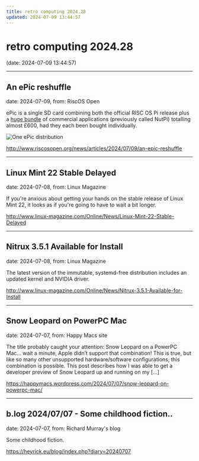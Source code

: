 ```yaml
---
title: retro computing 2024.28
updated: 2024-07-09 13:44:57
---
```


# retro computing 2024.28

(date: 2024-07-09 13:44:57)

---

## An ePic reshuffle

date: 2024-07-09, from: RiscOS Open

<p>ePic is a single SD card combining both the official <span class="caps">RISC</span> OS Pi release plus a <a href="/content/sales/risc-os-epic/epic-contents">huge bundle</a> of commercial applications (previously called NutPi) totalling almost £600, had they each been bought individually.</p>
<p><img src="/images/risc_os_open/sales/epic.png" title="One ePic distribution" alt="One ePic distribution" /></p> 

<http://www.riscosopen.org/news/articles/2024/07/09/an-epic-reshuffle>

---

## Linux Mint 22 Stable Delayed

date: 2024-07-08, from: Linux Magazine

<p>If you're anxious about getting your hands on the stable release of Linux Mint 22, it looks as if you're going to have to wait a bit longer.</p> 

<http://www.linux-magazine.com/Online/News/Linux-Mint-22-Stable-Delayed>

---

## Nitrux 3.5.1 Available for Install

date: 2024-07-08, from: Linux Magazine

<p>The latest version of the immutable, systemd-free distribution includes an updated kernel and NVIDIA driver.</p> 

<http://www.linux-magazine.com/Online/News/Nitrux-3.5.1-Available-for-Install>

---

## Snow Leopard on PowerPC Mac

date: 2024-07-07, from: Happy Macs site

The title probably caught your attention: Snow Leopard on a PowerPC Mac… wait a minute, Apple didn’t support that combination! This is true, but like so many other unsupported hardware/software configurations, this combination is possible. This post describes how I was able to get a developer preview of Snow Leopard up and running on my [&#8230;] 

<https://happymacs.wordpress.com/2024/07/07/snow-leopard-on-powerpc-mac/>

---

## b.log 2024/07/07 - Some childhood fiction..

date: 2024-07-07, from: Richard Murray's blog

Some childhood fiction. 

<https://heyrick.eu/blog/index.php?diary=20240707>

